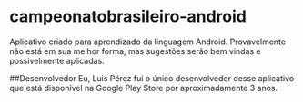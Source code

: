 campeonatobrasileiro-android
============================

Aplicativo criado para aprendizado da linguagem Android.  Provavelmente não está em sua melhor forma, mas sugestões serão bem vindas e possivelmente aplicadas.

##Desenvolvedor
Eu, Luis Pérez fui o único desenvolvedor desse aplicativo que está disponível na Google Play Store por aproximadamente 3 anos.

